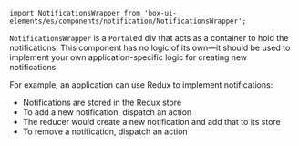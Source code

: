 `import NotificationsWrapper from 'box-ui-elements/es/components/notification/NotificationsWrapper';`

`NotificationsWrapper` is a `Portal`ed div that acts as a container to hold the notifications. This component has no logic of its own—it should be used to implement your own application-specific logic for creating new notifications.

For example, an application can use Redux to implement notifications:

- Notifications are stored in the Redux store
- To add a new notification, dispatch an action
- The reducer would create a new notification and add that to its store
- To remove a notification, dispatch an action
